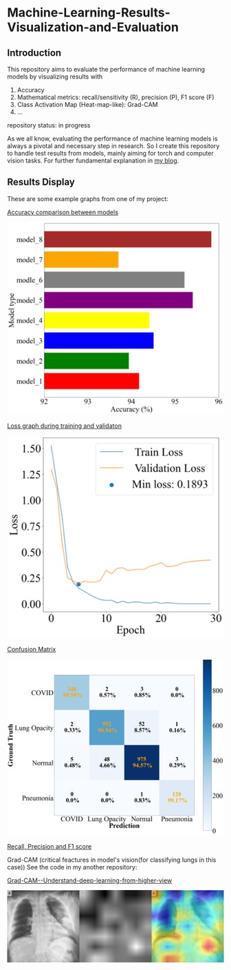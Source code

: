 # Machine-Learning-Results-Visualization-and-Evaluation
## Introduction
This repository aims to evaluate the performance of machine learning models by visualizing results with 
1. Accuracy
2. Mathematical metrics: recall/sensitivity (R), precision (P), F1 score (F)
3. Class Activation Map (Heat-map-like): Grad-CAM 
4. ...

repository status: in progress

As we all know, evaluating the performance of machine learning models is always a pivotal and necessary step in research. 
So I create this repository to handle test results from models, mainly aiming for torch and computer vision tasks.
For further fundamental explanation in [my blog](https://tychence.wordpress.com/machine-learning-results-evaluation/).

## Results Display
These are some example graphs from one of my project:

[Accuracy comparison between models](code/bar_graph_gen.py)

![Bar_graph](graphs/Bar_Graph.png)

[Loss graph during training and validaton](code/Loss_Acc_graph_gen.py)

![Loss graph during training and validaton](graphs/Loss_graph_vit.png)

[Confusion Matrix](code/confusion_matrix_graph_gen.py)

![Confusion Matrix](graphs/confusion_matrix_efficientvit_b3.png)

[Recall, Precision and F1 score](code/metrics_eval.py)

Grad-CAM (critical feactures in model's vision(for classifying lungs in this case))
See the code in my another repository: 

[Grad-CAM--Understand-deep-learning-from-higher-view](https://github.com/TyBruceChen/Grad-CAM--Understand-deep-learning-from-higher-view)

![Grad-CAM](graphs/Grad-CAM.png)
